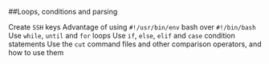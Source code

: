 ##Loops, conditions and parsing

Create `SSH` keys
Advantage of using `#!/usr/bin/env` bash over `#!/bin/bash`
Use `while`, `until` and `for` loops
Use `if`, `else`, `elif` and `case` condition statements
Use the `cut` command
files and other comparison operators, and how to use them
